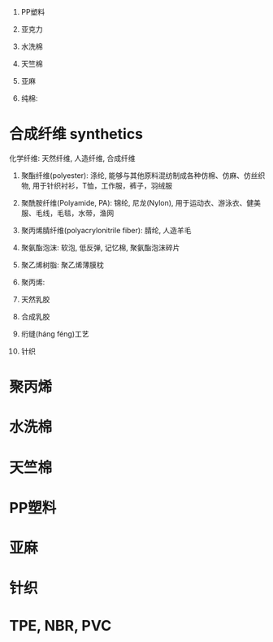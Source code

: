 1. PP塑料
2. 亚克力

1. 水洗棉
2. 天竺棉
3. 亚麻
4. 纯棉:

# 合成纤维 synthetics

化学纤维: 天然纤维, 人造纤维, 合成纤维

1. 聚酯纤维(polyester): 涤纶, 能够与其他原料混纺制成各种仿棉、仿麻、仿丝织物, 用于针织衬衫，T恤，工作服，裤子，羽绒服
2. 聚酰胺纤维(Polyamide, PA): 锦纶, 尼龙(Nylon), 用于运动衣、游泳衣、健美服、毛线，毛毯，水带，渔网
3. 聚丙烯腈纤维(polyacrylonitrile fiber): 腈纶, 人造羊毛

1. 聚氨酯泡沫: 软泡, 低反弹, 记忆棉, 聚氨酯泡沫碎片
2. 聚乙烯树脂: 聚乙烯薄膜枕
3. 聚丙烯:

1. 天然乳胶
2. 合成乳胶

1. 绗缝(háng féng)工艺
2. 针织

# 聚丙烯

# 水洗棉

# 天竺棉

# PP塑料

# 亚麻

# 针织

# TPE, NBR, PVC
